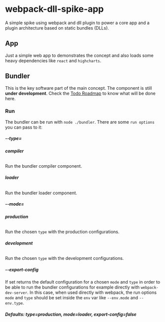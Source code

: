 # webpack-dll-spike-app
A simple spike using webpack and dll plugin to power a core app 
and a plugin architecture based on static bundles (DLLs).

## App

Just a simple web app to demonstrates the concept and also loads some 
heavy dependencies like `react` and `highcharts`.

## Bundler

This is the key software part of the main concept. The component is 
still **under development**. Check the [Todo Roadmap](TODO.md) to know what will 
be done here.

### Run 

The bundler can be run with `node ./bundler`. There are some `run options`
you can pass to it:

##### **--type=**

###### **compiler**
Run the bundler compiler component.

###### **loader**
Run the bundler loader component.


##### **--mode=**

###### **production**
Run the chosen `type` with the production configurations.

###### **development**
Run the chosen `type` with the development configurations.


##### **--export-config**
If set returns the default configuration for a chosen `mode` and `type` in order
to be able to run the bundler configurations for example 
directly with `webpack-dev-server`. In this case, when used directly with webpack, the
run options `mode` and `type` should be set inside the `env` var like `--env.mode` and
`--env.type`.

##### **Defaults: type=production, mode=loader, export-config=false**
